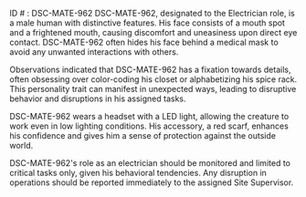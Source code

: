 ID # : DSC-MATE-962
DSC-MATE-962, designated to the Electrician role, is a male human with distinctive features. His face consists of a mouth spot and a frightened mouth, causing discomfort and uneasiness upon direct eye contact. DSC-MATE-962 often hides his face behind a medical mask to avoid any unwanted interactions with others. 

Observations indicated that DSC-MATE-962 has a fixation towards details, often obsessing over color-coding his closet or alphabetizing his spice rack. This personality trait can manifest in unexpected ways, leading to disruptive behavior and disruptions in his assigned tasks.

DSC-MATE-962 wears a headset with a LED light, allowing the creature to work even in low lighting conditions. His accessory, a red scarf, enhances his confidence and gives him a sense of protection against the outside world. 

DSC-MATE-962's role as an electrician should be monitored and limited to critical tasks only, given his behavioral tendencies. Any disruption in operations should be reported immediately to the assigned Site Supervisor.
